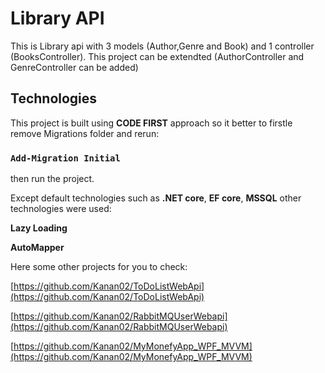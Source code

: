 # Library API

This is Library api with 3 models (Author,Genre and Book) and 1 controller (BooksController).
This project can be extendted (AuthorController and GenreController can be added) 

## Technologies

This project is built using **CODE FIRST** approach so it better to firstle remove Migrations folder
and rerun:
### `Add-Migration Initial`

then run the project.


Except default technologies such as **.NET core**, **EF core**, **MSSQL** other technologies were used:

**Lazy Loading** 

**AutoMapper** 


Here some other projects for you to check:

[https://github.com/Kanan02/ToDoListWebApi](https://github.com/Kanan02/ToDoListWebApi)  

[https://github.com/Kanan02/RabbitMQUserWebapi](https://github.com/Kanan02/RabbitMQUserWebapi)  

[https://github.com/Kanan02/MyMonefyApp_WPF_MVVM](https://github.com/Kanan02/MyMonefyApp_WPF_MVVM)  

